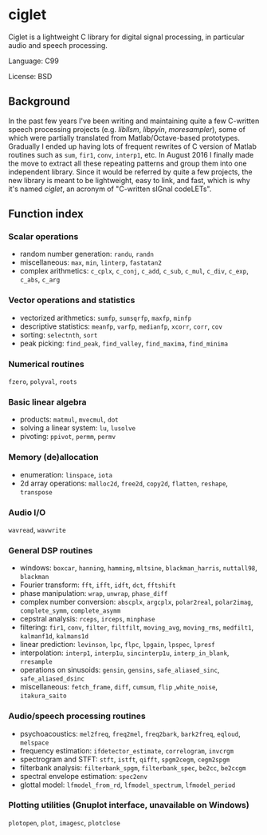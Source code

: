 ciglet
===

Ciglet is a lightweight C library for digital signal processing, in particular audio and speech processing.

Language: C99

License: BSD

Background
---

In the past few years I've been writing and maintaining quite a few C-written speech processing projects (e.g. *libllsm*, *libpyin*, *moresampler*), some of which were partially translated from Matlab/Octave-based prototypes. Gradually I ended up having lots of frequent rewrites of C version of Matlab routines such as `sum`, `fir1`, `conv`, `interp1`, etc. In August 2016 I finally made the move to extract all these repeating patterns and group them into one independent library. Since it would be referred by quite a few projects, the new library is meant to be lightweight, easy to link, and fast, which is why it's named *ciglet*, an acronym of "C-written sIGnal codeLETs".

Function index
---

### Scalar operations

* random number generation: `randu`, `randn`
* miscellaneous: `max`, `min`, `linterp`, `fastatan2`
* complex arithmetics: `c_cplx`, `c_conj`, `c_add`, `c_sub`, `c_mul`, `c_div`, `c_exp`, `c_abs`, `c_arg`

### Vector operations and statistics

* vectorized arithmetics: `sumfp`, `sumsqrfp`, `maxfp`, `minfp`
* descriptive statistics: `meanfp`, `varfp`, `medianfp`, `xcorr`, `corr`, `cov`
* sorting: `selectnth`, `sort`
* peak picking: `find_peak`, `find_valley`, `find_maxima`, `find_minima`

### Numerical routines

`fzero`, `polyval`, `roots`

### Basic linear algebra

* products: `matmul`, `mvecmul`, `dot`
* solving a linear system: `lu`, `lusolve`
* pivoting: `ppivot`, `permm`, `permv`

### Memory (de)allocation

* enumeration: `linspace`, `iota`
* 2d array operations: `malloc2d`, `free2d`, `copy2d`, `flatten`, `reshape`, `transpose`

### Audio I/O

`wavread`, `wavwrite`

### General DSP routines

* windows: `boxcar`, `hanning`, `hamming`, `mltsine`, `blackman_harris`, `nuttall98`, `blackman`
* Fourier transform: `fft`, `ifft`, `idft`, `dct`, `fftshift`
* phase manipulation: `wrap`, `unwrap`, `phase_diff`
* complex number conversion: `abscplx`, `argcplx`, `polar2real`, `polar2imag`, `complete_symm`, `complete_asymm`
* cepstral analysis: `rceps`, `irceps`, `minphase`
* filtering: `fir1`, `conv`, `filter`, `filtfilt`, `moving_avg`, `moving_rms`, `medfilt1`, `kalmanf1d`, `kalmans1d`
* linear prediction: `levinson`, `lpc`, `flpc`, `lpgain`, `lpspec`, `lpresf`
* interpolation: `interp1`, `interp1u`, `sincinterp1u`, `interp_in_blank`, `rresample`
* operations on sinusoids: `gensin`, `gensins`, `safe_aliased_sinc`, `safe_aliased_dsinc`
* miscellaneous: `fetch_frame`, `diff`, `cumsum`, `flip` ,`white_noise`, `itakura_saito`

### Audio/speech processing routines

* psychoacoustics: `mel2freq`, `freq2mel`, `freq2bark`, `bark2freq`, `eqloud`, `melspace`
* frequency estimation: `ifdetector_estimate`, `correlogram`, `invcrgm`
* spectrogram and STFT: `stft`, `istft`, `qifft`, `spgm2cegm`, `cegm2spgm`
* filterbank analysis: `filterbank_spgm`, `filterbank_spec`, `be2cc`, `be2ccgm`
* spectral envelope estimation: `spec2env`
* glottal model: `lfmodel_from_rd`, `lfmodel_spectrum`, `lfmodel_period`

### Plotting utilities (Gnuplot interface, unavailable on Windows)

`plotopen`, `plot`, `imagesc`, `plotclose`
